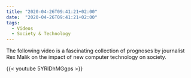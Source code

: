 ```yaml
---
title: "2020-04-26T09:41:21+02:00"
date:  "2020-04-26T09:41:21+02:00"
tags:
  - Videos
  - Society & Technology
---
```


The following video is a fascinating collection of prognoses by journalist Rex Malik on the impact of new computer technology on society.

{{< youtube 5YRlDhMGgps >}}
